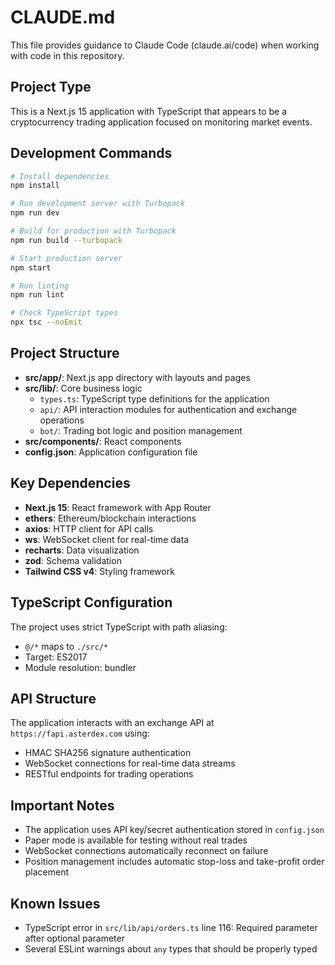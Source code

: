 # CLAUDE.md

This file provides guidance to Claude Code (claude.ai/code) when working with code in this repository.

## Project Type
This is a Next.js 15 application with TypeScript that appears to be a cryptocurrency trading application focused on monitoring market events.

## Development Commands

```bash
# Install dependencies
npm install

# Run development server with Turbopack
npm run dev

# Build for production with Turbopack
npm run build --turbopack

# Start production server
npm start

# Run linting
npm run lint

# Check TypeScript types
npx tsc --noEmit
```

## Project Structure

- **src/app/**: Next.js app directory with layouts and pages
- **src/lib/**: Core business logic
  - `types.ts`: TypeScript type definitions for the application
  - `api/`: API interaction modules for authentication and exchange operations
  - `bot/`: Trading bot logic and position management
- **src/components/**: React components
- **config.json**: Application configuration file

## Key Dependencies

- **Next.js 15**: React framework with App Router
- **ethers**: Ethereum/blockchain interactions
- **axios**: HTTP client for API calls
- **ws**: WebSocket client for real-time data
- **recharts**: Data visualization
- **zod**: Schema validation
- **Tailwind CSS v4**: Styling framework

## TypeScript Configuration

The project uses strict TypeScript with path aliasing:
- `@/*` maps to `./src/*`
- Target: ES2017
- Module resolution: bundler

## API Structure

The application interacts with an exchange API at `https://fapi.asterdex.com` using:
- HMAC SHA256 signature authentication
- WebSocket connections for real-time data streams
- RESTful endpoints for trading operations

## Important Notes

- The application uses API key/secret authentication stored in `config.json`
- Paper mode is available for testing without real trades
- WebSocket connections automatically reconnect on failure
- Position management includes automatic stop-loss and take-profit order placement

## Known Issues

- TypeScript error in `src/lib/api/orders.ts` line 116: Required parameter after optional parameter
- Several ESLint warnings about `any` types that should be properly typed